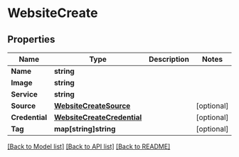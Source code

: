 # WebsiteCreate

## Properties

Name | Type | Description | Notes
------------ | ------------- | ------------- | -------------
**Name** | **string** |  | 
**Image** | **string** |  | 
**Service** | **string** |  | 
**Source** | [**WebsiteCreateSource**](website_create_source.md) |  | [optional] 
**Credential** | [**WebsiteCreateCredential**](website_create_credential.md) |  | [optional] 
**Tag** | **map[string]string** |  | [optional] 

[[Back to Model list]](../README.md#documentation-for-models) [[Back to API list]](../README.md#documentation-for-api-endpoints) [[Back to README]](../README.md)


